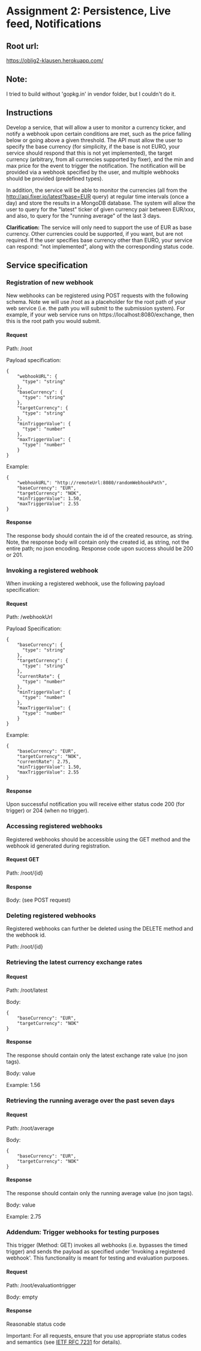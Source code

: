 # Assignment 2: Persistence, Live feed, Notifications
## Root url:
https://oblig2-klausen.herokuapp.com/

## Note:
I tried to build without 'gopkg.in' in vendor folder, but I couldn't do it.

## Instructions
Develop a service, that will allow a user to monitor a currency ticker, and notify a webhook upon certain conditions are met, such as the price falling below or going above a given threshold. The API must allow the user to specify the base currency (for simplicity, if the base is not EURO, your service should respond that this is not yet implemented), the target currency (arbitrary, from all currencies supported by fixer), and the min and max price for the event to trigger the notification. The notification will be provided via a webhook specified by the user, and multiple webhooks should be provided (predefined types).

In addition, the service will be able to monitor the currencies (all from the http://api.fixer.io/latest?base=EUR query) at regular time intervals (once a day) and store the results in a MongoDB database. The system will allow the user to query for the "latest" ticker of given currency pair between EUR/xxx, and also, to query for the "running average" of the last 3 days.

**Clarification:** The service will only need to support the use of EUR as base currency. Other currencies could be supported, if you want, but are not required. If the user specifies base currency other than EURO, your service can respond: "not implemented", along with the corresponding status code.

## Service specification
### Registration of new webhook
New webhooks can be registered using POST requests with the following schema. Note we will use /root as a placeholder for the root path of your web service (i.e. the path you will submit to the submission system). For example, if your web service runs on https://localhost:8080/exchange, then this is the root path you would submit.

#### Request
Path: /root

Payload specification:
```
{
    "webhookURL": {
      "type": "string"
    },
    "baseCurrency": {
      "type": "string"
    },
    "targetCurrency": {
      "type": "string"
    },
    "minTriggerValue": {
      "type": "number"
    },
    "maxTriggerValue": {
      "type": "number"
    }
}
```

Example:

```
{
    "webhookURL": "http://remoteUrl:8080/randomWebhookPath",
    "baseCurrency": "EUR",
    "targetCurrency": "NOK",
    "minTriggerValue": 1.50,
    "maxTriggerValue": 2.55
}
```

#### Response
The response body should contain the id of the created resource, as string. Note, the response body will contain only the created id, as string, not the entire path; no json encoding. Response code upon success should be 200 or 201.

### Invoking a registered webhook
When invoking a registered webhook, use the following payload specification:

#### Request
Path: /webhookUrl

Payload Specification:
```
{
    "baseCurrency": {
      "type": "string"
    },
    "targetCurrency": {
      "type": "string"
    },
    "currentRate": {
      "type": "number"
    },
    "minTriggerValue": {
      "type": "number"
    },
    "maxTriggerValue": {
      "type": "number"
    }
}
```

Example:

```
{
    "baseCurrency": "EUR",
    "targetCurrency": "NOK",
    "currentRate": 2.75,
    "minTriggerValue": 1.50,
    "maxTriggerValue": 2.55
}
```
#### Response
Upon successful notification you will receive either status code 200 (for trigger) or 204 (when no trigger).

### Accessing registered webhooks
Registered webhooks should be accessible using the GET method and the webhook id generated during registration.

#### Request GET
Path: /root/{id}

#### Response
Body: (see POST request)

### Deleting registered webhooks
Registered webhooks can further be deleted using the DELETE method and the webhook id.

Path: /root/{id}

### Retrieving the latest currency exchange rates

#### Request
Path:  /root/latest

Body:
```
{
    "baseCurrency": "EUR",
    "targetCurrency": "NOK"
}
```
#### Response
The response should contain only the latest exchange rate value (no json tags).

Body: value

Example: 1.56

### Retrieving the running average over the past seven days

#### Request
Path: /root/average

Body:
```
{
    "baseCurrency": "EUR",
    "targetCurrency": "NOK"
}
```

#### Response
The response should contain only the running average value (no json tags).

Body: value

Example: 2.75

### Addendum: Trigger webhooks for testing purposes
This trigger (Method: GET) invokes all webhooks (i.e. bypasses the timed trigger) and sends the payload as specified under 'Invoking a registered webhook'. This functionality is meant for testing and evaluation purposes.

#### Request
Path: /root/evaluationtrigger

Body: empty

#### Response
Reasonable status code

Important: For all requests, ensure that you use appropriate status codes and semantics (see [IETF RFC 7231](https://tools.ietf.org/html/rfc7231) for details).
